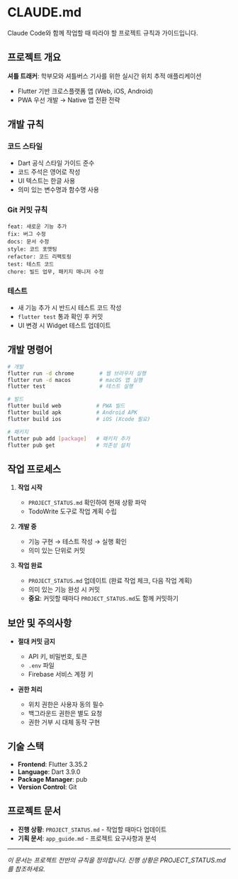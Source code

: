 # CLAUDE.md

Claude Code와 함께 작업할 때 따라야 할 프로젝트 규칙과 가이드입니다.

## 프로젝트 개요

**셔틀 트래커**: 학부모와 셔틀버스 기사를 위한 실시간 위치 추적 애플리케이션
- Flutter 기반 크로스플랫폼 앱 (Web, iOS, Android)
- PWA 우선 개발 → Native 앱 전환 전략

## 개발 규칙

### 코드 스타일
- Dart 공식 스타일 가이드 준수
- 코드 주석은 영어로 작성
- UI 텍스트는 한글 사용
- 의미 있는 변수명과 함수명 사용

### Git 커밋 규칙
```
feat: 새로운 기능 추가
fix: 버그 수정
docs: 문서 수정
style: 코드 포맷팅
refactor: 코드 리팩토링
test: 테스트 코드
chore: 빌드 업무, 패키지 매니저 수정
```

### 테스트
- 새 기능 추가 시 반드시 테스트 코드 작성
- `flutter test` 통과 확인 후 커밋
- UI 변경 시 Widget 테스트 업데이트

## 개발 명령어

```bash
# 개발
flutter run -d chrome        # 웹 브라우저 실행
flutter run -d macos         # macOS 앱 실행
flutter test                 # 테스트 실행

# 빌드
flutter build web           # PWA 빌드
flutter build apk           # Android APK
flutter build ios           # iOS (Xcode 필요)

# 패키지
flutter pub add [package]   # 패키지 추가
flutter pub get             # 의존성 설치
```

## 작업 프로세스

1. **작업 시작**
   - `PROJECT_STATUS.md` 확인하여 현재 상황 파악
   - TodoWrite 도구로 작업 계획 수립

2. **개발 중**
   - 기능 구현 → 테스트 작성 → 실행 확인
   - 의미 있는 단위로 커밋

3. **작업 완료**
   - `PROJECT_STATUS.md` 업데이트 (완료 작업 체크, 다음 작업 계획)
   - 의미 있는 기능 완성 시 커밋
   - **중요**: 커밋할 때마다 `PROJECT_STATUS.md`도 함께 커밋하기

## 보안 및 주의사항

- **절대 커밋 금지**
  - API 키, 비밀번호, 토큰
  - `.env` 파일
  - Firebase 서비스 계정 키

- **권한 처리**
  - 위치 권한은 사용자 동의 필수
  - 백그라운드 권한은 별도 요청
  - 권한 거부 시 대체 동작 구현

## 기술 스택

- **Frontend**: Flutter 3.35.2
- **Language**: Dart 3.9.0
- **Package Manager**: pub
- **Version Control**: Git

## 프로젝트 문서

- **진행 상황**: `PROJECT_STATUS.md` - 작업할 때마다 업데이트
- **기획 문서**: `app_guide.md` - 프로젝트 요구사항과 분석

---

*이 문서는 프로젝트 전반의 규칙을 정의합니다. 진행 상황은 PROJECT_STATUS.md를 참조하세요.*